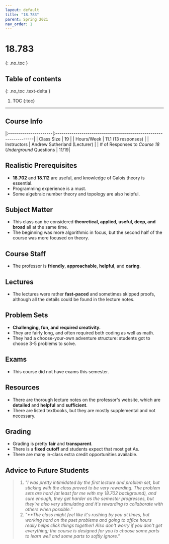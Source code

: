 ```yaml
---
layout: default
title: "18.783"
parent: Spring 2021
nav_order: 1
---
```


# 18.783
{: .no_toc }

## Table of contents
{: .no_toc .text-delta }

1. TOC
{:toc}

---

## Course Info

|:----------------------|:-------------------------------------------------------------------|
| Class Size | 19 |
| Hours/Week | 11.1 (13 responses) |
| Instructors | Andrew Sutherland (Lecturer) |
| # of Responses to _Course 18 Underground_ Questions | 11/19|

## Realistic Prerequisites

- **18.702** and **18.112** are useful, and knowledge of Galois theory is essential.
- Programming experience is a must.
- Some algebraic number theory and topology are also helpful.

## Subject Matter

- This class can be considered **theoretical, applied, useful, deep, and broad** all at the same time.
- The beginning was more algorithmic in focus, but the second half of the course was more focused on theory.

## Course Staff

- The professor is **friendly**, **approachable**, **helpful**, and **caring**.

## Lectures

- The lectures were rather **fast-paced** and sometimes skipped proofs, although all the details could be found in the lecture notes.

## Problem Sets

- **Challenging, fun, and required creativity.**
- They are fairly long, and often required both coding as well as math.
- They had a choose-your-own adventure structure: students got to choose 3-5 problems to solve.

## Exams

- This course did not have exams this semester.

## Resources

- There are thorough lecture notes on the professor's website, which are **detailed** and **helpful** and **sufficient**.
- There are listed textbooks, but they are mostly supplemental and not necessary.

## Grading

- Grading is pretty **fair** and **transparent**.
- There is a **fixed cutoff** and students expect that most get As.
- There are many in-class extra credit opportunities available.

## Advice to Future Students

> 1. _"I was pretty intimidated by the first lecture and problem set, but sticking with the class
>    proved to be very rewarding. The problem sets are hard (at least for me with my 18.702 background),
>    and sure enough, they get harder as the semester progresses, but they're also very stimulating and it's
>    rewarding to collaborate with others when possible."_
> 2. _"\*\*The class might feel like it's rushing by you at times, but working hard on the pset
>    problems and going to office hours really helps click things together! Also don't worry if you don't get
>    everything; the course is designed for you to choose some parts to learn well and some parts to softly
>    ignore."_

<!--
## Syllabus
Click [**here**](/assets/files/783_Syllabus_Fall2020.pdf) for a PDF of this course's syllabus. -->

